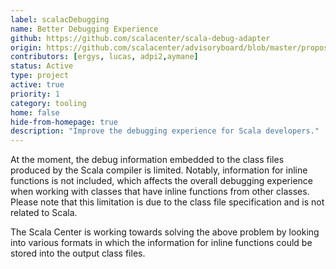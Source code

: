 ```yaml
---
label: scalacDebugging
name: Better Debugging Experience
github: https://github.com/scalacenter/scala-debug-adapter
origin: https://github.com/scalacenter/advisoryboard/blob/master/proposals/022-jsr-45.md
contributors: [ergys, lucas, adpi2,aymane]
status: Active
type: project
active: true
priority: 1
category: tooling
home: false
hide-from-homepage: true
description: "Improve the debugging experience for Scala developers."
---
```

At the moment, the debug information embedded to the class files produced by the Scala
compiler is limited. Notably, information for inline functions is not included, which
affects the overall debugging experience when working with classes that have inline
functions from other classes. Please note that this limitation is due to the class file
specification and is not related to Scala.

The Scala Center is working towards solving the above problem by looking into various
formats in which the information for inline functions could be stored into the output
class files.